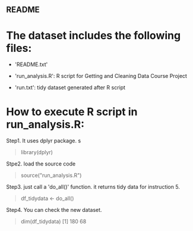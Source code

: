 ## README

The dataset includes the following files:
=========================================

- 'README.txt'

- 'run_analysis.R': R script for Getting and Cleaning Data Course Project

- 'run.txt': tidy dataset generated after R script


How to execute R script in run_analysis.R:
==========================================

Step1.  It uses dplyr package. s
> library(dplyr)

Stpe2. load the source code
> source("run_analysis.R")

Step3. just call a 'do_all()' function. it returns tidy data for instruction 5.
> df_tidydata <- do_all()

Step4. You can check the new dataset.
> dim(df_tidydata)
[1] 180  68







